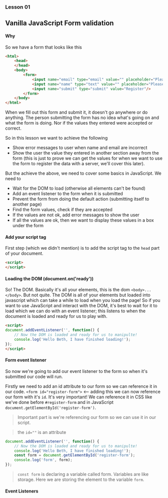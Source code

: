 ### Lesson 01 
## Vanilla JavaScript Form validation

#### Why

So we have a form that looks like this 

```html
<html>
    <head>
    </head>
    <body>
        <form>
            <input name="email" type="email" value="" placeholder="Please enter your Email Address"/>
            <input name="name" type="text" value="" placeholder="Please enter your name"/>
            <input name="submit" type="submit" value="Register"/>
        </form>
    </body>
</html>
```

When we fill out this form and submit it, it doesn't go anywhere or do anything. The person submitting the form has no idea what's going on and what the form is doing. Nor if the values they entered were accepted or correct.

So in this lesson we want to achieve the following

- Show error messages to user when name and email are incorrect
- Show the user the value they entered in another section away from the form (this is just to prove we can get the values for when we want to use the form to register the data with a server, we'll cover this later).

But the achieve the above, we need to cover some basics in JavaScript. We need to 

- Wait for the DOM to load (otherwise all elements can't be found)
- Add an event listener to the form when it is submitted
- Prevent the form from doing the default action (submitting itself to another page)
- Find the form values, check if they are accepted
- If the values are not ok, add error messages to show the user
- If all the values are ok, then we want to display these values in a box under the form

#### Add your script tag

First step (which we didn't mention) is to add the script tag to the `head` part of your document.

```html
<script>
</script>
```

#### Loading the DOM (document.on('ready'))

So! The DOM. Basically it's all your elements, this is the dom `<body>...</body>`. But not quite. The DOM is all of your elements but loaded into javascript which can take a while to load when you load the page! So if you want to use JavaScript and interact with the DOM, it's best to wait for it to load which we can do with an event listener; this listens to when the document is loaded and ready for us to play with.

```html
<script>
document.addEventListener('', function() {
    // Now the DOM is loaded and ready for us to manipulte!
    console.log('Hello Beth, I have finished loading!');
});
</script>
```

#### Form event listener

So now we're going to add our event listener to the form so when it's submitted our code will run. 

Firstly we need to add an id attribute to our form so we can reference it in our code. `<form id="register-form">` <-- adding this we can now reference our form with it's `id`. It's very important! We can reference it in CSS like we've done before `#register-form` and in JavaScript `document.getElementById('register-form')`. 

> Important part is we're referencing our form so we can use it in our script.

> the `id=""` is an attribute

```javascript 
document.addEventListener('', function() {
    // Now the DOM is loaded and ready for us to manipulte!
    console.log('Hello Beth, I have finished loading!');
    const form = document.getElementById('register-form');
    console.log('form', form);
});
```

> `const form` is declaring a variable called form. Variables are like storage. Here we are storing the element to the variable `form`.

#### Event Listeners



